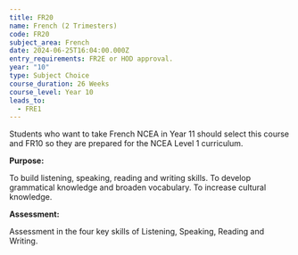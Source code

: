 ```yaml
---
title: FR20
name: French (2 Trimesters)
code: FR20
subject_area: French
date: 2024-06-25T16:04:00.000Z
entry_requirements: FR2E or HOD approval.
year: "10"
type: Subject Choice
course_duration: 26 Weeks
course_level: Year 10
leads_to:
  - FRE1
---
```

Students who want to take French NCEA in Year 11 should select this course and FR10 so they are prepared for the NCEA Level 1 curriculum.

**Purpose:**

To build listening, speaking, reading and writing skills. To develop grammatical knowledge and broaden vocabulary. To increase cultural knowledge.

**Assessment:**

Assessment in the four key skills of Listening, Speaking, Reading and Writing.
